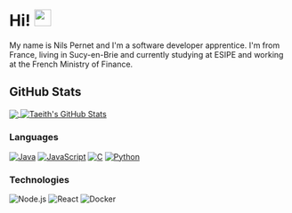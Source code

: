 # Hi! <img src="https://raw.githubusercontent.com/MartinHeinz/MartinHeinz/master/wave.gif" width="30px">

My name is Nils Pernet and I'm a software developer apprentice. I'm from France, living in Sucy-en-Brie and currently studying at ESIPE and working at the French Ministry of Finance.

## GitHub Stats

<a href="https://github.com/Taeith/Taeith">
  <img align="center" src="https://github-readme-stats.vercel.app/api/top-langs/?username=Taeith&hide=java,html&title_color=ffffff&text_color=c9cacc&icon_color=2bbc8a&bg_color=1d1f21" />
</a>
<a href="https://github.com/MartinHeinz/MartinHeinz">
  <img align="center" src="https://github-readme-stats.vercel.app/api?username=Taeith&show_icons=true&line_height=27&count_private=true&title_color=ffffff&text_color=c9cacc&icon_color=2bbc8a&bg_color=1d1f21" alt="Taeith's GitHub Stats" />
</a>

### Languages
[![Java](https://img.shields.io/badge/-Java-fff?&logo=Java&logoColor=007396)](https://github.com/adamalston?tab=repositories&q=&type=&language=java)
[![JavaScript](https://img.shields.io/badge/-JavaScript-fff?&logo=JavaScript&logoColor=ddc508)](https://github.com/adamalston?tab=repositories&q=&type=&language=javascript)
[![C](https://img.shields.io/badge/-C-fff?&logo=C)](https://github.com/adamalston?tab=repositories&q=&type=&language=c)
[![Python](https://img.shields.io/badge/-Python-fff?&logo=python)](https://github.com/adamalston?tab=repositories&q=&type=&language=python)

### Technologies
![Node.js](https://img.shields.io/badge/-Node.js-fff?&logo=node.js)
![React](https://img.shields.io/badge/-React-fff?&logo=React)
![Docker](https://img.shields.io/badge/-Docker-fff?&logo=Docker)
